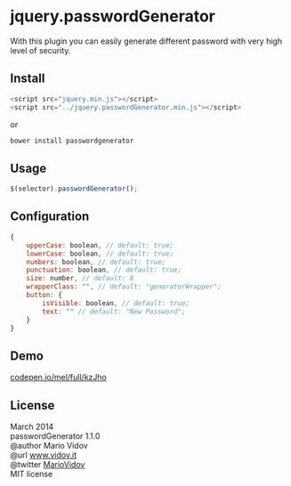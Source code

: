 # jquery.passwordGenerator
With this plugin you can easily generate different password with very high level of security.
## Install
```javascript
<script src="jquery.min.js"></script>
<script src="../jquery.passwordGenerator.min.js"></script>
```
or 
```javascript
bower install passwordgenerator
```
## Usage
```javascript
$(selector).passwordGenerator();
```
## Configuration
```javascript
{
    upperCase: boolean, // default: true;
    lowerCase: boolean, // default: true;
    numbers: boolean, // default: true;
    punctuation: boolean, // default: true;
    size: number, // default: 8
    wrapperClass: "", // default: "generatorWrapper";
    button: {
        isVisible: boolean, // default: true;
        text: "" // default: "New Password";
    }
}
```
## Demo
<a href="http://codepen.io/mel/full/kzJho" target="_blank">codepen.io/mel/full/kzJho</a>
## License
March 2014 <br />
passwordGenerator 1.1.0 <br />
@author Mario Vidov <br />
@url <a href="http://vidov.it" target="_blank">www.vidov.it</a> <br />
@twitter  <a href="http://twitter.com/MarioVidov" target="_blank">MarioVidov</a> <br />
MIT license
